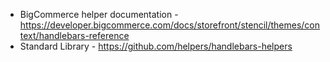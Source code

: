 - BigCommerce helper documentation - https://developer.bigcommerce.com/docs/storefront/stencil/themes/context/handlebars-reference
- Standard Library - https://github.com/helpers/handlebars-helpers